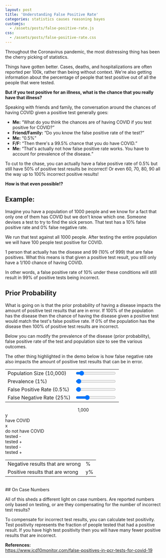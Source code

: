 ```yaml
---
layout: post
title: 'Understanding False Positive Rate'
categories: statistics causes reasoning bayes
customjs:
  - /assets/posts/false-positive-rate.js
css:
  - /assets/posts/false-positive-rate.css
---
```


Throughout the Coronavirus pandemic, the most distressing thing has been the cherry picking of statistics.

Things have gotten better. Cases, deaths, and hospitalizations are often reported per 100k, rather than being without context. We're also getting information about the percentage of people that test positive out of all the people that were tested.

**But if you test positive for an illness, what is the chance that you really have that illness?**

Speaking with friends and family, the conversation around the chances of having COVID given a positive test generally goes:

<ul class="dialogue">
<li><strong>Me:</strong> <q>What do you think the chances are of having COVID if you test positive for COVID?</q></li>
<li><strong>Friend/Family:</strong> <q>Do you know the false positive rate of the test?</q></li>
<li><strong>Me:</strong> <q>0.5%</q></li>
<li><strong>F/F:</strong> <q>Then there's a 99.5% chance that you do have COVID.</q></li>
<li><strong>Me:</strong> <q>That's actually not how false positive rate works. You have to account for prevalence of the disease.</q></li>
</ul>

To cut to the chase, you can actually have a false positive rate of 0.5% but still have 50% of positive test results be incorrect! Or even 60, 70, 80, 90 all the way up to 100% incorrect positive results!

**How is that even possible!?**

## Example:

Imagine you have a population of 1000 people and we know for a fact that only one of them has COVID but we don't know which one. Someone devises a test to try to find the sick person. That test has a 10% false positive rate and 0% false negative rate.

We run that test against all 1000 people. After testing the entire population we will have 100 people test positive for COVID.

1 person that actually has the disease and 99 (10% of 999) that are false positives. What this means is that given a positive test result, you still only have a 1/100 chance of having COVID.

In other words, a false positive rate of 10% under these conditions will still result in 99% of positive tests being incorrect.

## Prior Probability

What is going on is that the prior probability of having a disease impacts the amount of positive test results that are in error. If 100% of the population has the disease then the chance of having the disease given a positive test would match the test's false positive rate. If 0% of the population has the disease then 100% of positive test results are incorrect.

Below you can modify the prevalence of the disease (prior probability), false positive rate of the test and population size to see the various outcomes.

The other thing highlighted in the demo below is how false negative rate also impacts the amount of positive test results that can be in error.

<div class="full-info-box">
  <form class="demo-controls">
    <table class="right">
      <tbody>
        <tr>
        <td>
          <label for="pop-ctrl">Population Size (<span id="pop-legend">10,000</span>)</label>
        </td>
        <td>
          <input type="range" id="pop-ctrl" min="1000" max="100000" value="10000" step="1000">
        </td>
        </tr>
        <tr>
          <td>
            <label for="prevalence-ctrl">Prevalence (<span id="prevalence-legend">1</span>%)</label>
          </td>
          <td>
            <input type="range" id="prevalence-ctrl" min="0" max="100" value="1">
          </td>
        </tr>
        <tr>
          <td>
            <label for="fp-rate-ctrl">False Positive Rate (<span id="fp-rate-legend">0.5</span>%)</label>
          </td>
          <td>
            <input type="range" id="fp-rate-ctrl" max="100" min="0" value="0.5" step="0.5">
          </td>
        </tr>
        <tr>
          <td>
            <label for="fn-rate-ctrl">False Negative Rate (<span id="fn-rate-legend">25</span>%)</label>
          </td>
          <td>
            <input type="range" id="fn-rate-ctrl" max="100" min="0" value="25" step="1">
          </td>
        </tr>
      </tbody>
    </table>
    <div class="clear"></div>
  </form>
  <center class="pop-readout">
    <span>
      <span class="pop-num" id="pop-value">
      1,000
      </span>
      <span class="person">
        <div class="head"></div>
        <div class="body"></div>
        <div class="left-arm-divider"></div>
        <div class="right-arm-divider"></div>
      </span>
    </span>
  </center>
  <center class="top-bar">
    <div class="vertical-bar"></div>
  </center>
  <div class="have-not-have">
    <div class="prevalence left">
      <div class="vertical-bar"></div>
      <div class="readout"><span id="infected-value">y</span></div>
      <div class="readout">have COVID</div>
      <div class="vertical-bar"></div>
    </div>
    <div class="not-have right">
      <div class="vertical-bar"></div>
      <div class="clear"></div>
      <div class="readout"><span id="healthy-value">x</span></div>
      <div class="readout">do not have COVID</div>
      <div class="vertical-bar"></div>
      <div class="clear"></div>
    </div>
    <div class="clear"></div>
  </div>
  <div class="pos-neg">
    <div class="infected-tree">
      <div class="left">
        <div class="vertical-bar"></div>
        <div class="readout"><span id="false-neg-value"></span></div>
        <div class="readout">tested -</div>
      </div>
      <div class="right">
        <div class="vertical-bar"></div>
        <div class="clear"></div>
        <div class="readout"><span id="true-pos-value"></span></div>
        <div class="readout">tested +</div>
        <div class="clear"></div>
      </div>
      <div class="clear"></div>
    </div>
    <div class="healthy-tree">
      <div class="left">
        <div class="vertical-bar"></div>
        <div class="readout"><span id="true-neg-value"></span></div>
        <div class="readout">tested -</div>
      </div>
      <div class="right">
        <div class="vertical-bar"></div>
        <div class="clear"></div>
        <div class="readout"><span id="false-pos-value"></span></div>
        <div class="readout">tested +</div>
        <div class="clear"></div>
      </div>
    </div>
  </div>
  <!-- <table class="outcomes-block">
    <tbody>
      <tr>
        <td id="false-neg-ppl"></td>
        <td id="true-pos-ppl"></td>
        <td id="true-neg-ppl"></td>
        <td id="false-pos-ppl"></td>
      </tr>
    </tbody>
  </table> -->
  <table class="final-stats">
      <tbody>
        <tr>
          <td>Negative results that are wrong </td>
          <td><span id="negative-wrong-value"></span>%</td>
        </tr>
        <tr>
          <td>Positive results that are wrong </td>
          <td><span id="positive-wrong-value">y</span>%</td>
        </tr>
      </tbody>
    </table>
</div>
<br/>
## On Case Numbers

All of this sheds a different light on case numbers. Are reported numbers only based on testing, or are they compensating for the number of incorrect test results?

To compensate for incorrect test results, you can calculate test positivity. Test positivity represents the fraction of people tested that had a positive result. If you have high test positivity then you will have many fewer positive results that are incorrect.

**References:**<br/>
https://www.icd10monitor.com/false-positives-in-pcr-tests-for-covid-19<br/>
